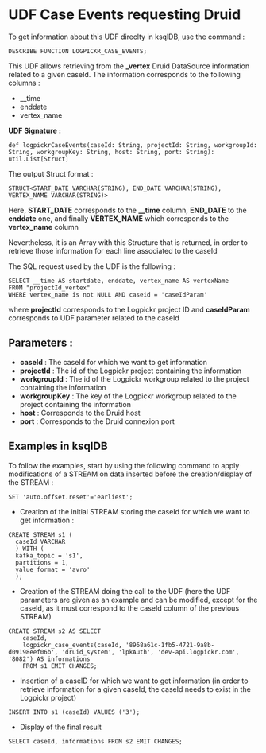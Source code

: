 # UDF Case Events requesting Druid

To get information about this UDF direclty in ksqlDB, use the command :

``` 
DESCRIBE FUNCTION LOGPICKR_CASE_EVENTS;
```

This UDF allows retrieving from the **_vertex** Druid DataSource information related to a given caseId. The information corresponds to the following columns :

* __time
* enddate
* vertex_name

**UDF Signature :**

``` 
def logpickrCaseEvents(caseId: String, projectId: String, workgroupId: String, workgroupKey: String, host: String, port: String): util.List[Struct]
```

The output Struct format :

``` 
STRUCT<START_DATE VARCHAR(STRING), END_DATE VARCHAR(STRING), VERTEX_NAME VARCHAR(STRING)>
```

Here, **START_DATE** corresponds to the **__time** column, **END_DATE** to the **enddate** one, and finally **VERTEX_NAME** which corresponds to the **vertex_name** column

Nevertheless, it is an Array with this Structure that is returned, in order to retrieve those information for each line associated to the caseId

The SQL request used by the UDF is the following :

``` 
SELECT __time AS startdate, enddate, vertex_name AS vertexName
FROM "projectId_vertex"
WHERE vertex_name is not NULL AND caseid = 'caseIdParam'
```
where **projectId** corresponds to the Logpickr project ID and **caseIdParam** corresponds to UDF parameter related to the caseId

## Parameters :

* **caseId** : The caseId for which we want to get information
* **projectId** : The id of the Logpickr project containing the information
* **workgroupId** : The id of the Logpickr workgroup related to the project containing the information
* **workgroupKey** : The key of the Logpickr workgroup related to the project containing the information
* **host** : Corresponds to the Druid host
* **port** : Corresponds to the Druid connexion port

## Examples in ksqlDB

To follow the examples, start by using the following command to apply modifications of a STREAM on data inserted before the creation/display of the STREAM :

``` 
SET 'auto.offset.reset'='earliest';
```

* Creation of the initial STREAM storing the caseId for which we want to get information :

```
CREATE STREAM s1 (
  caseId VARCHAR
  ) WITH (
  kafka_topic = 's1',
  partitions = 1,
  value_format = 'avro'
  );
```

* Creation of the STREAM doing the call to the UDF (here the UDF parameters are given as an example and can be modified, except for the caseId, as it must correspond to the caseId column of the previous STREAM)

``` 
CREATE STREAM s2 AS SELECT 
    caseId, 
    logpickr_case_events(caseId, '8968a61c-1fb5-4721-9a8b-d09198eef06b', 'druid_system', 'lpkAuth', 'dev-api.logpickr.com', '8082') AS informations 
    FROM s1 EMIT CHANGES;
```

* Insertion of a caseID for which we want to get information (in order to retrieve information for a given caseId, the caseId needs to exist in the Logpickr project)

``` 
INSERT INTO s1 (caseId) VALUES ('3');
```

* Display of the final result

```` 
SELECT caseId, informations FROM s2 EMIT CHANGES;
````